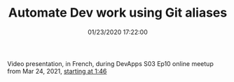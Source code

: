﻿---
title: 'Automate Dev work using Git aliases'
permalink: /2021/10/19/automate-dev-work-using-git-aliases/
date: 01/23/2020 17:22:00
disqusIdentifier: 20211019013205
tags: [Docker, Dapr]
video: uw0rEcoZuzk
start: 700
---
Video presentation, in French, during DevApps S03 Ep10 online meetup from Mar 24,
2021, [starting at 1:46](https://youtu.be/uw0rEcoZuzk?t=106)
<!-- more -->  

